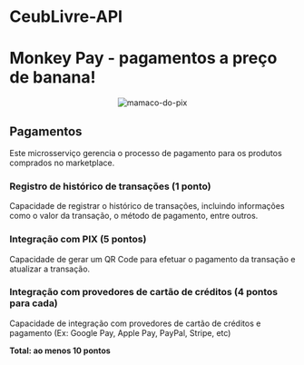 # CeubLivre-API

# Monkey Pay - pagamentos a preço de banana!

<p align="center">
<img alt="mamaco-do-pix" src="https://user-images.githubusercontent.com/111470290/227385788-bbb22074-05be-43a4-b588-8f2c2877f53a.gif"/>
</p>

## Pagamentos
Este microsserviço gerencia o processo de pagamento para os produtos comprados no marketplace.

### Registro de histórico de transações (1 ponto)

Capacidade de registrar o histórico de transações, incluindo informações como o valor da transação, o método de
pagamento, entre outros.

### Integração com PIX (5 pontos)

Capacidade de gerar um QR Code para efetuar o pagamento da transação e atualizar a transação.

### Integração com provedores de cartão de créditos (4 pontos para cada)

Capacidade de integração com provedores de cartão de créditos e pagamento (Ex: Google Pay, Apple Pay, PayPal, Stripe,
etc)

**Total: ao menos 10 pontos**
